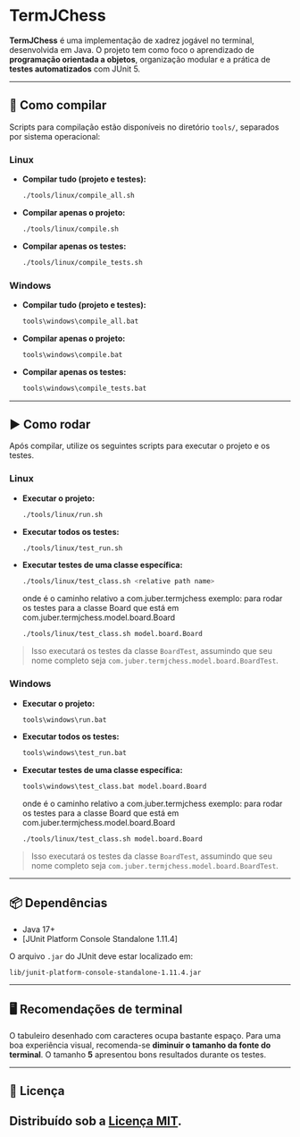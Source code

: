 
# TermJChess

**TermJChess** é uma implementação de xadrez jogável no terminal, desenvolvida em Java. O projeto tem como foco o aprendizado de **programação orientada a objetos**, organização modular e a prática de **testes automatizados** com JUnit 5.

---

## 🔧 Como compilar

Scripts para compilação estão disponíveis no diretório `tools/`, separados por sistema operacional:

### Linux

- **Compilar tudo (projeto e testes):**
  ```bash
  ./tools/linux/compile_all.sh
  ```

- **Compilar apenas o projeto:**
  ```bash
  ./tools/linux/compile.sh
  ```

- **Compilar apenas os testes:**
  ```bash
  ./tools/linux/compile_tests.sh
  ```

### Windows

- **Compilar tudo (projeto e testes):**
  ```bat
  tools\windows\compile_all.bat
  ```

- **Compilar apenas o projeto:**
  ```bat
  tools\windows\compile.bat
  ```

- **Compilar apenas os testes:**
  ```bat
  tools\windows\compile_tests.bat
  ```

---

## ▶️  Como rodar

Após compilar, utilize os seguintes scripts para executar o projeto e os testes.

### Linux

- **Executar o projeto:**
  ```bash
  ./tools/linux/run.sh
  ```

- **Executar todos os testes:**
  ```bash
  ./tools/linux/test_run.sh
  ```

- **Executar testes de uma classe específica:**
  ```bash
  ./tools/linux/test_class.sh <relative path name>
  ```
  onde <relative path name> é o caminho relativo a com.juber.termjchess
  exemplo: para rodar os testes para a classe Board que está em com.juber.termjchess.model.board.Board
  ```bash
  ./tools/linux/test_class.sh model.board.Board
  ```
> Isso executará os testes da classe `BoardTest`, assumindo que seu nome completo seja `com.juber.termjchess.model.board.BoardTest`.



### Windows

- **Executar o projeto:**
  ```bat
  tools\windows\run.bat
  ```

- **Executar todos os testes:**
  ```bat
  tools\windows\test_run.bat
  ```

- **Executar testes de uma classe específica:**
  ```bat
  tools\windows\test_class.bat model.board.Board
  ```
  onde <relative path name> é o caminho relativo a com.juber.termjchess
  exemplo: para rodar os testes para a classe Board que está em com.juber.termjchess.model.board.Board
  ```bash
  ./tools/linux/test_class.sh model.board.Board
  ```
> Isso executará os testes da classe `BoardTest`, assumindo que seu nome completo seja `com.juber.termjchess.model.board.BoardTest`.

---

## 📦 Dependências

- Java 17+
- [JUnit Platform Console Standalone 1.11.4]

O arquivo `.jar` do JUnit deve estar localizado em:

```
lib/junit-platform-console-standalone-1.11.4.jar
```

---

## 🖥️ Recomendações de terminal

O tabuleiro desenhado com caracteres ocupa bastante espaço. Para uma boa experiência visual, recomenda-se **diminuir o tamanho da fonte do terminal**. O tamanho **5** apresentou bons resultados durante os testes.

---

## 📃 Licença

Distribuído sob a [Licença MIT](LICENSE).
--
